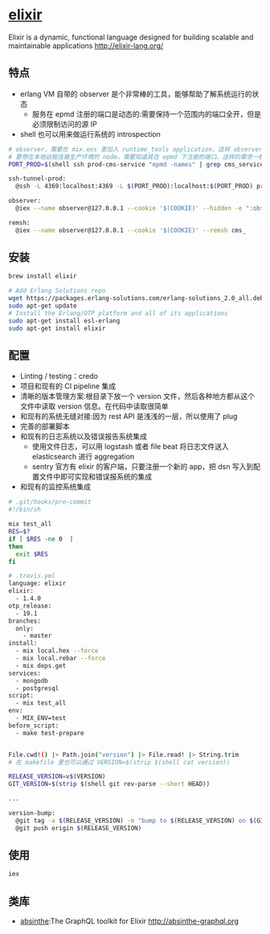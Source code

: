 # [elixir](https://github.com/elixir-lang/elixir)

Elixir is a dynamic, functional language designed for building scalable and maintainable applications <http://elixir-lang.org/>

## 特点

* erlang VM 自带的 observer 是个非常棒的工具，能够帮助了解系统运行的状态
  - 服务在 epmd 注册的端口是动态的:需要保持一个范围内的端口全开，但是必须限制访问的源 IP
* shell 也可以用来做运行系统的 introspection

```sh
# observer，需要在 mix.exs 里加入 runtime_tools application，这样 observer backend 才会运行
# 要想在本地远程连接生产环境的 node，需要知道其在 epmd 下注册的端口。这样的需求一般都用 ssh port forwarding 来完成
PORT_PROD=$(shell ssh prod-cms-service "epmd -names" | grep cms_service | sed 's/[^0-9]//g') # 显示本机在 epmd 注册的服务的端口号,找到生产环境下当前运行的服务的端口号，我们需要 ssh 上去运行这条命令

ssh-tunnel-prod:
  @ssh -L 4369:localhost:4369 -L $(PORT_PROD):localhost:$(PORT_PROD) prod-cms-service

observer:
  @iex --name observer@127.0.0.1 --cookie '$(COOKIE)' --hidden -e ":observer.start"

remsh:
  @iex --name observer@127.0.0.1 --cookie '$(COOKIE)' --remsh cms_
```

## 安装

```sh
brew install elixir

# Add Erlang Solutions repo
wget https://packages.erlang-solutions.com/erlang-solutions_2.0_all.deb && sudo dpkg -i erlang-solutions_2.0_all.deb
sudo apt-get update
# Install the Erlang/OTP platform and all of its applications
sudo apt-get install esl-erlang
sudo apt-get install elixir
```

## 配置

* Linting / testing：credo
* 项目和现有的 CI pipeline 集成
* 清晰的版本管理方案:根目录下放一个 version 文件，然后各种地方都从这个文件中读取 version 信息。在代码中读取很简单
* 和现有的系统无缝对接:因为 rest API 是浅浅的一层，所以使用了 plug
* 完善的部署脚本
* 和现有的日志系统以及错误报告系统集成
  - 使用文件日志，可以用 logstash 或者 file beat 将日志文件送入 elasticsearch 进行 aggregation
  - sentry 官方有 elixir 的客户端，只要注册一个新的 app，把 dsn 写入到配置文件中即可实现和错误报系统的集成
* 和现有的监控系统集成

```sh
# .git/hooks/pre-commit
#!/bin/sh

mix test_all
RES=$?
if [ $RES -ne 0  ]
then
  exit $RES
fi

# .travis.yml
language: elixir
elixir:
  - 1.4.0
otp_release:
  - 19.1
branches:
  only:
    - master
install:
  - mix local.hex --force
  - mix local.rebar --force
  - mix deps.get
services:
  - mongodb
  - postgresql
script:
  - mix test_all
env:
  - MIX_ENV=test
before_script:
  - make test-prepare


File.cwd!() |> Path.join("version") |> File.read! |> String.trim
# 在 makefile 里也可以通过 VERSION=$(strip $(shell cat version))

RELEASE_VERSION=v$(VERSION)
GIT_VERSION=$(strip $(shell git rev-parse --short HEAD))

...

version-bump:
  @git tag -a $(RELEASE_VERSION) -m "bump to $(RELEASE_VERSION) on $(GIT_VERSION)"
  @git push origin $(RELEASE_VERSION)
```

## 使用

```sh
iex
```

## 类库

* [absinthe](https://github.com/absinthe-graphql/absinthe):The GraphQL toolkit for Elixir <http://absinthe-graphql.org>
